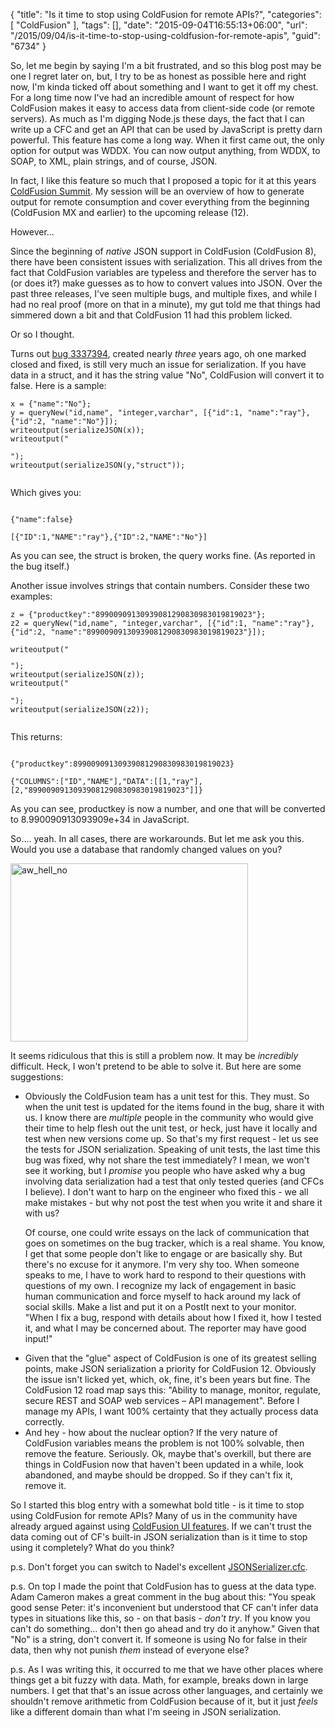 {
	"title": "Is it time to stop using ColdFusion for remote APIs?",
	"categories": [
		"ColdFusion"
	],
	"tags": [],
	"date": "2015-09-04T16:55:13+06:00",
	"url": "/2015/09/04/is-it-time-to-stop-using-coldfusion-for-remote-apis",
	"guid": "6734"
}

So, let me begin by saying I'm a bit frustrated, and so this blog post may be one I regret later on, but, I try to be as honest as possible here and right now, I'm kinda ticked off about something and I want to get it off my chest. For a long time now I've had an incredible amount of respect for how ColdFusion makes it easy to access data from client-side code (or remote servers). As much as I'm digging Node.js these days, the fact that I can write up a CFC and get an API that can be used by JavaScript is pretty darn powerful. This feature has come a long way. When it first came out, the only option for output was WDDX. You can now output anything, from WDDX, to SOAP, to XML, plain strings, and of course, JSON.

<!--more-->

In fact, I like this feature so much that I proposed a topic for it at this years <a href="https://cfsummit.adobeevents.com/">ColdFusion Summit</a>. My session will be an overview of how to generate output for remote consumption and cover everything from the beginning (ColdFusion MX and earlier) to the upcoming release (12). 

However...

Since the beginning of <i>native</i> JSON support in ColdFusion (ColdFusion 8), there have been consistent issues with serialization. This all drives from the fact that ColdFusion variables are typeless and therefore the server has to (or does it?) make guesses as to how to convert values into JSON. Over the past three releases, I've seen multiple bugs, and multiple fixes, and while I had no real proof (more on that in a minute), my gut told me that things had simmered down a bit and that ColdFusion 11 had this problem licked.

Or so I thought.

Turns out <a href="https://bugbase.adobe.com/index.cfm?event=bug&id=3337394">bug 3337394</a>, created nearly <i>three</i> years ago, oh one marked closed and fixed, is still very much an issue for serialization. If you have data in a struct, and it has the string value "No", ColdFusion will convert it to false. Here is a sample:

<pre><code class="language-javascript">x = {"name":"No"};
y = queryNew("id,name", "integer,varchar", [{"id":1, "name":"ray"},{"id":2, "name":"No"}]); 
writeoutput(serializeJSON(x));
writeoutput("<p/>");
writeoutput(serializeJSON(y,"struct"));
</code></pre>

Which gives you:

<pre><code>
{"name":false}

[{"ID":1,"NAME":"ray"},{"ID":2,"NAME":"No"}]
</code></pre>

As you can see, the struct is broken, the query works fine. (As reported in the bug itself.) 

Another issue involves strings that contain numbers. Consider these two examples:

<pre><code class="language-javascript">z = {"productkey":"89900909130939081290830983019819023"};
z2 = queryNew("id,name", "integer,varchar", [{"id":1, "name":"ray"},{"id":2, "name":"89900909130939081290830983019819023"}]);

writeoutput("<p/>");
writeoutput(serializeJSON(z));
writeoutput("<p/>");
writeoutput(serializeJSON(z2));
</code></pre>

This returns:

<pre><code>
{"productkey":89900909130939081290830983019819023}

{"COLUMNS":["ID","NAME"],"DATA":[[1,"ray"],[2,"89900909130939081290830983019819023"]]}
</code></pre>

As you can see, productkey is now a number, and one that will be converted to 8.990090913093909e+34 in JavaScript. 

So.... yeah. In all cases, there are workarounds. But let me ask you this. Would you use a database that randomly changed values on you? 

<img src="http://www.raymondcamden.com/wp-content/uploads/2015/09/aw_hell_no.png" alt="aw_hell_no" width="380" height="285" class="aligncenter size-full wp-image-6735" />

It seems ridiculous that this is still a problem now. It may be <i>incredibly</i> difficult. Heck, I won't pretend to be able to solve it. But here are some suggestions:

<ul>
<li>Obviously the ColdFusion team has a unit test for this. They must. So when the unit test is updated for the items found in the bug, share it with us. I know there are <i>multiple</i> people in the community who would give their time to help flesh out the unit test, or heck, just have it locally and test when new versions come up. So that's my first request - let us see the tests for JSON serialization. Speaking of unit tests, the last time this bug was fixed, why not share the test immediately? I mean, we won't see it working, but I <i>promise</i> you people who have asked why a bug involving data serialization had a test that only tested queries (and CFCs I believe). I don't want to harp on the engineer who fixed this - we all make mistakes - but why not post the test when you write it and share it with us? 

Of course, one could write essays on the lack of communication that goes on sometimes on the bug tracker, which is a real shame. You know, I get that some people don't like to engage or are basically shy. But there's no excuse for it anymore. I'm very shy too. When someone speaks to me, I have to work hard to respond to their questions with questions of my own. I recognize my lack of engagement in basic human communication and force myself to hack around my lack of social skills. Make a list and put it on a PostIt next to your monitor. "When I fix a bug, respond with details about how I fixed it, how I tested it, and what I may be concerned about. The reporter may have good input!"</li>
<li>Given that the "glue" aspect of ColdFusion is one of its greatest selling points, make JSON serialization a priority for ColdFusion 12. Obviously the issue isn't licked yet, which, ok, fine, it's been years but fine. The ColdFusion 12 road map says this: "Ability to manage, monitor, regulate, secure REST and SOAP web services – API management". Before I manage my APIs, I want 100% certainty that they actually process data correctly.</li>
<li>And hey - how about the nuclear option? If the very nature of ColdFusion variables means the problem is not 100% solvable, then remove the feature. Seriously.  Ok, maybe that's overkill, but there are things in ColdFusion now that haven't been updated in a while, look abandoned, and maybe should be dropped. So if they can't fix it, remove it.
</ul>

So I started this blog entry with a somewhat bold title - is it time to stop using ColdFusion for remote APIs? Many of us in the community have already argued against using <a href="http://www.raymondcamden.com/2014/01/23/Im-not-going-to-tell-you-to-stop-using-ColdFusion-UI-tags-anymore">ColdFusion UI features</a>. If we can't trust the data coming out of CF's built-in JSON serialization than is it time to stop using it completely? What do you think?

p.s. Don't forget you can switch to Nadel's excellent <a href="http://www.bennadel.com/blog/2505-jsonserializer-cfc---a-data-serialization-utility-for-coldfusion.htm">JSONSerializer.cfc</a>.

p.s. On top I made the point that ColdFusion has to guess at the data type. Adam Cameron makes a great comment in the bug about this: "You speak good sense Peter: it's inconvenient but understood that CF can't infer data types in situations like this, so - on that basis - *don't try*. If you know you can't do something... don't then go ahead and try do it anyhow." Given that "No" is a string, don't convert it. If someone is using No for false in their data, then why not punish <i>them</i> instead of everyone else?

p.s. As I was writing this, it occurred to me that we have other places where things get a bit fuzzy with data. Math, for example, breaks down in large numbers. I get that that's an issue across other languages, and certainly we shouldn't remove arithmetic from ColdFusion because of it, but it just <i>feels</i> like a different domain than what I'm seeing in JSON serialization. 